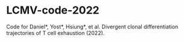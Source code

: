 # LCMV-code-2022
Code for Daniel*, Yost*, Hsiung*, et al. Divergent clonal differentiation trajectories of T cell exhaustion (2022).
